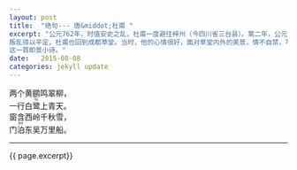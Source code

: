 ```yaml
---
layout: post
title:  "绝句--- 唐&middot;杜甫 "
excerpt: "公元762年，时值安史之乱，杜甫一度避往梓州（今四川省三台县）。第二年，公元762年，
叛乱得以平定，杜甫也回到成都草堂。当时，他的心情很好，面对草堂内外的美景，情不自禁，写下
这一首即景小诗。" 
date:   2015-08-08
categories: jekyll update
---  
```

两个黄鹂鸣翠柳，  
一行白<ruby>鹭<rt>lù</rt></ruby>上青天。  
窗含西岭千秋雪，  
门<ruby>泊<rt>bó</rt></ruby>东吴万里船。

---
<p>{{ page.excerpt}}</p>